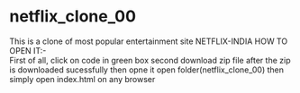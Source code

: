 # netflix_clone_00
This is a clone of most popular entertainment site NETFLIX-INDIA
HOW TO OPEN IT:-  
First of all, click on code in green box 
second download zip file
after the zip is downloaded sucessfully then opne it 
open folder(netflix_clone_00)
then simply open index.html on any browser
